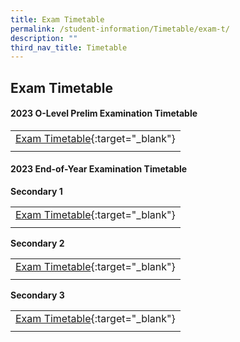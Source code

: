```yaml
---
title: Exam Timetable
permalink: /student-information/Timetable/exam-t/
description: ""
third_nav_title: Timetable
---
```

## Exam Timetable
#### 2023 O-Level Prelim Examination Timetable
|  |
|:---:|
| [Exam Timetable](/files/o%20level%20prelim%20timetable.pdf){:target="_blank"} |
|  |

#### 2023 End-of-Year Examination Timetable

**Secondary 1**

|  |
|:---:|
| [Exam Timetable](/files/EXAM/eoy%20timetable_2023_sec%201_v2.pdf){:target="_blank"} |
|  |

**Secondary 2**

|  |
|:---:|
| [Exam Timetable](/files/2022%20EOY%20Timetable_Sec%20Two.pdf){:target="_blank"} |
|  |

**Secondary 3**

|  |
|:---:|
| [Exam Timetable](/files/2022%20EOY%20Timetable_Sec%20Three.pdf){:target="_blank"} |
|  |